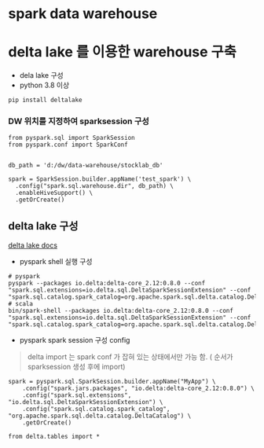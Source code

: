 # spark data warehouse

# delta lake 를 이용한 warehouse 구축 

- dela lake 구성
- python 3.8 이상 
```
pip install deltalake 
```

### DW 위치를 지정하여 sparksession 구성 

```
from pyspark.sql import SparkSession
from pyspark.conf import SparkConf

 
db_path = 'd:/dw/data-warehouse/stocklab_db'

spark = SparkSession.builder.appName('test_spark') \
  .config("spark.sql.warehouse.dir", db_path) \
  .enableHiveSupport() \
  .getOrCreate()

```


## delta lake 구성 

[delta lake docs ](https://docs.delta.io/0.8.0/quick-start.html7)

- pyspark shell 실행 구성 
``` 
# pyspark
pyspark --packages io.delta:delta-core_2.12:0.8.0 --conf "spark.sql.extensions=io.delta.sql.DeltaSparkSessionExtension" --conf "spark.sql.catalog.spark_catalog=org.apache.spark.sql.delta.catalog.DeltaCatalog"
# scala
bin/spark-shell --packages io.delta:delta-core_2.12:0.8.0 --conf "spark.sql.extensions=io.delta.sql.DeltaSparkSessionExtension" --conf "spark.sql.catalog.spark_catalog=org.apache.spark.sql.delta.catalog.DeltaCatalog"
```


- pyspark spark session 구성 config 

> delta import 는 spark conf 가 잡혀 있는 상태에서만 가능 함. ( 순서가 sparksession 생성 후에 import)
```
spark = pyspark.sql.SparkSession.builder.appName("MyApp") \
    .config("spark.jars.packages", "io.delta:delta-core_2.12:0.8.0") \
    .config("spark.sql.extensions", "io.delta.sql.DeltaSparkSessionExtension") \
    .config("spark.sql.catalog.spark_catalog", "org.apache.spark.sql.delta.catalog.DeltaCatalog") \
    .getOrCreate()

from delta.tables import *
```